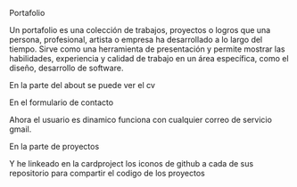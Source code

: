 Portafolio 

Un portafolio es una colección de trabajos, proyectos o logros que una persona, profesional, artista o empresa ha desarrollado a lo largo del tiempo. 
Sirve como una herramienta de presentación y permite mostrar las habilidades, experiencia y calidad de trabajo en un área específica, como el diseño, desarrollo de software.

En la parte del about se puede ver el cv 

En el formulario de contacto 

Ahora el usuario es dinamico funciona con cualquier correo de servicio gmail.

En la  parte de proyectos  

Y he linkeado en la cardproject los iconos de github a cada de sus repositorio para compartir el codigo de los proyectos 
